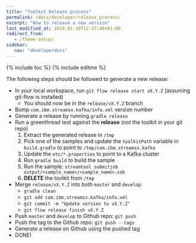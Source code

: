 ```yaml
---
title: "Toolkit Release process"
permalink: /docs/developer/release_process/
excerpt: "How to release a new version"
last_modified_at: 2018-01-10T12:37:48+01:00
redirect_from:
   - /theme-setup/
sidebar:
   nav: "developerdocs"
---
```

{% include toc %}
{% include editme %}

The following steps should be followed to generate a new release:

* In your local workspace, run `git flow release start vX.Y.Z` (assuming git-flow is installed)
  * You should now be in the `release/vX.Y.Z` branch
* Bump `com.ibm.streamsx.kafka/info.xml` version number
* Generate a release by running `gradle release`
* Run a greenthread test against the **release** (not the toolkit in your git repo)
   1. Extract the generated release in `/tmp`
   1. Pick one of the samples and update the `toolkitPath` variable in `build.gradle` to point to `/tmp/com.ibm.streamsx.kafka`
   1. Update the `etc/*.properties` to point to a Kafka cluster
   1. Run `gradle build` to build the sample
   1. Run the sample: `streamtool submitjob output/<sample_name>/<sample_name>.sab`
   1. **DELETE** the toolkit from `/tmp`
* Merge `release/vX.Y.Z` into *both* `master` and `develop`:
   * `gradle clean`
   * `git add com.ibm.streamsx.kafka/info.xml`
   * `git commit -m "Update version to vX.Y.Z"`
   * `git flow release finish vX.Y.Z`
* Push `master` and `develop` to Github repo: `git push`
* Push the tag to the Github repo: `git push --tags`
* Generate a release on Github using the pushed tag
* DONE!
 